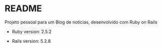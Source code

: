 # README

Projeto pessoal para um Blog de notícias, desenvolvido com Ruby on Rails

* Ruby version: 2.5.2

* Rails version: 5.2.8

